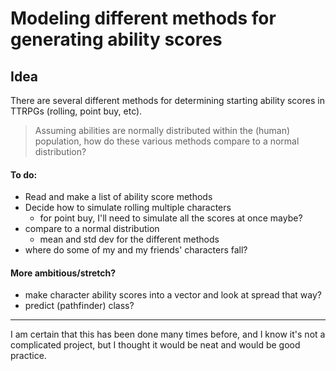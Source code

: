 # Modeling different methods for generating ability scores

## Idea

There are several different methods for determining starting ability scores in TTRPGs (rolling, point buy, etc).

> Assuming abilities are normally distributed within the (human) population, how do these various methods compare to a normal distribution?

#### To do:

* Read and make a list of ability score methods
* Decide how to simulate rolling multiple characters
  * for point buy, I'll need to simulate all the scores at once maybe?
* compare to a normal distribution
  * mean and std dev for the different methods
* where do some of my and my friends' characters fall?
 
#### More ambitious/stretch?

* make character ability scores into a vector and look at spread that way?
* predict (pathfinder) class? 




_____________________________
I am certain that this has been done many times before, and I know it's not a complicated project, but I thought it would be neat and would be good practice.
